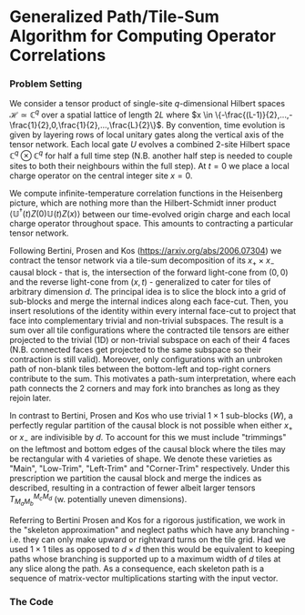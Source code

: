 # Generalized Path/Tile-Sum Algorithm for Computing Operator Correlations 

### Problem Setting

We consider a tensor product of single-site $q$-dimensional Hilbert spaces $\mathcal{H} \simeq \mathbb{C}^q$ over a spatial lattice of length $2L$ where $x \in \{-\frac{(L-1)}{2},...,-\frac{1}{2},0,\frac{1}{2},...,\frac{L}{2}\}$. By convention, time evolution is given by layering rows of local unitary gates along the vertical axis of the tensor network. Each local gate $U$ evolves a combined 2-site Hilbert space $\mathbb{C}^q \otimes \mathbb{C}^q$ for half a full time step (N.B. another half step is needed to couple sites to both their neighbours within the full step). At $t=0$ we place a local charge operator on the central integer site $x=0$. 

We compute infinite-temperature correlation functions in the Heisenberg picture, which are nothing more than the Hilbert-Schmidt inner product $\langle \mathbb{U}^{\dagger}(t) Z(0) \mathbb{U}(t) Z(x) \rangle$ between our time-evolved origin charge and each local charge operator throughout space. This amounts to contracting a particular tensor network.

Following Bertini, Prosen and Kos (https://arxiv.org/abs/2006.07304) we contract the tensor network via a tile-sum decomposition of its $x_{+} \times x_{-}$ causal block - that is, the intersection of the forward light-cone from $(0,0)$ and the reverse light-cone from $(x,t)$ - generalized to cater for tiles of arbitrary dimension $d$. The principal idea is to slice the block into a grid of sub-blocks and merge the internal indices along each face-cut. Then, you insert resolutions of the identity within every internal face-cut to project that face into complementary trivial and non-trivial subspaces. The result is a sum over all tile configurations where the contracted tile tensors are either projected to the trivial (1D) or non-trivial subspace on each of their 4 faces (N.B. connected faces get projected to the same subspace so their contraction is still valid). Moreover, only configurations with an unbroken path of non-blank tiles between the bottom-left and top-right corners contribute to the sum. This motivates a path-sum interpretation, where each path connects the 2 corners and may fork into branches as long as they rejoin later.

In contrast to Bertini, Prosen and Kos who use trivial $1\times 1$ sub-blocks ($W$), a perfectly regular partition of the causal block is not possible when either $x_{+}$ or $x_{-}$ are indivisible by $d$. To account for this we must include "trimmings" on the leftmost and bottom edges of the causal block where the tiles may be rectangular with 4 varieties of shape. We denote these varieties as "Main", "Low-Trim", "Left-Trim" and "Corner-Trim" respectively. Under this prescription we partition the causal block and merge the indices as described, resulting in a contraction of fewer albeit larger tensors $T_{M_{a}M_{b}}^{M_{c}M_{d}}$ (w. potentially uneven dimensions).

Referring to Bertini Prosen and Kos for a rigorous justification, we work in the "skeleton approximation" and neglect paths which have any branching - i.e. they can only make upward or rightward turns on the tile grid. Had we used $1\times1$ tiles as opposed to $d\times d$ then this would be equivalent to keeping paths whose branching is supported up to a maximum width of $d$ tiles at any slice along the path. As a consequence, each skeleton path is a sequence of matrix-vector multiplications starting with the input vector.

### The Code

